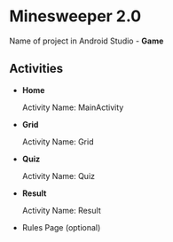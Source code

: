 # Minesweeper 2.0

Name of project in Android Studio - **Game** 

## Activities 

- **Home**


  Activity Name: MainActivity 

- **Grid**


  Activity Name: Grid

- **Quiz**


  Activity Name: Quiz

- **Result**


  Activity Name: Result

- Rules Page (optional)
